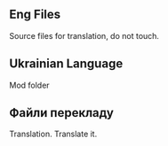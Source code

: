 ## Eng Files
Source files for translation, do not touch.
## Ukrainian Language
Mod folder
## Файли перекладу
Translation. Translate it.
